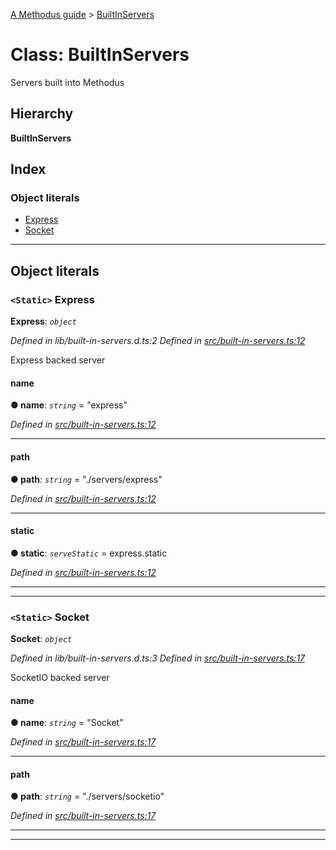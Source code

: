 [A Methodus guide](../README.md) > [BuiltInServers](../classes/builtinservers.md)

# Class: BuiltInServers

Servers built into Methodus

## Hierarchy

**BuiltInServers**

## Index

### Object literals

* [Express](builtinservers.md#express)
* [Socket](builtinservers.md#socket)

---

## Object literals

<a id="express"></a>

### `<Static>` Express

**Express**: *`object`*

*Defined in lib/built-in-servers.d.ts:2*
*Defined in [src/built-in-servers.ts:12](https://github.com/nodulusteam/methodus.dev/blob/9494017/src/built-in-servers.ts#L12)*

Express backed server

<a id="express.name"></a>

####  name

**● name**: *`string`* = "express"

*Defined in [src/built-in-servers.ts:12](https://github.com/nodulusteam/methodus.dev/blob/9494017/src/built-in-servers.ts#L12)*

___
<a id="express.path"></a>

####  path

**● path**: *`string`* = "./servers/express"

*Defined in [src/built-in-servers.ts:12](https://github.com/nodulusteam/methodus.dev/blob/9494017/src/built-in-servers.ts#L12)*

___
<a id="express.static"></a>

####  static

**● static**: *`serveStatic`* =  express.static

*Defined in [src/built-in-servers.ts:12](https://github.com/nodulusteam/methodus.dev/blob/9494017/src/built-in-servers.ts#L12)*

___

___
<a id="socket"></a>

### `<Static>` Socket

**Socket**: *`object`*

*Defined in lib/built-in-servers.d.ts:3*
*Defined in [src/built-in-servers.ts:17](https://github.com/nodulusteam/methodus.dev/blob/9494017/src/built-in-servers.ts#L17)*

SocketIO backed server

<a id="socket.name-1"></a>

####  name

**● name**: *`string`* = "Socket"

*Defined in [src/built-in-servers.ts:17](https://github.com/nodulusteam/methodus.dev/blob/9494017/src/built-in-servers.ts#L17)*

___
<a id="socket.path-1"></a>

####  path

**● path**: *`string`* = "./servers/socketio"

*Defined in [src/built-in-servers.ts:17](https://github.com/nodulusteam/methodus.dev/blob/9494017/src/built-in-servers.ts#L17)*

___

___

